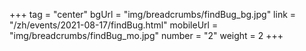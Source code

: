 +++
tag = "center"
bgUrl = "img/breadcrumbs/findBug_bg.jpg"
link = "/zh/events/2021-08-17/findBug.html"
mobileUrl = "img/breadcrumbs/findBug_mo.jpg"
number = "2"
weight =  2
+++
